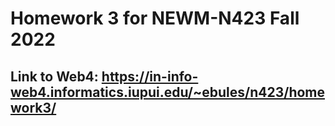 # Homework 3 for NEWM-N423 Fall 2022

## Link to Web4: https://in-info-web4.informatics.iupui.edu/~ebules/n423/homework3/
